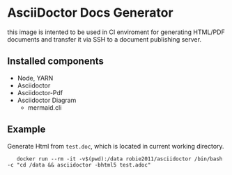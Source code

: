 # AsciiDoctor Docs Generator
this image is intented to be used in CI enviroment for generating HTML/PDF documents and transfer it via SSH to a document publishing server.

## Installed components
* Node, YARN
* Asciidoctor
* Asciidoctor-Pdf
* Asciidoctor Diagram
    * mermaid.cli
    

## Example
Generate Html from `test.doc`, which is located in current working directory.
```
   docker run --rm -it -v$(pwd):/data robie2011/asciidoctor /bin/bash -c "cd /data && asciidoctor -bhtml5 test.adoc"
```
